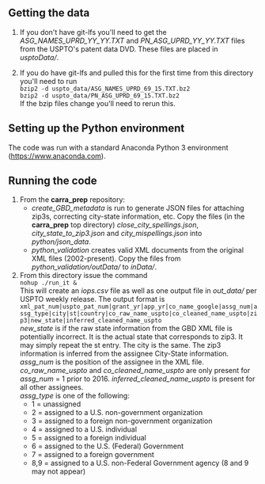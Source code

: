 ## Getting the data
1.	If you don't have git-lfs you'll need to get the _ASG\_NAMES\_UPRD\_YY\_YY.TXT_ and _PN\_ASG\_UPRD\_YY\_YY.TXT_ files from the USPTO's patent data DVD.
	These files are placed in _usptoData/_.

2.	If you do have git-lfs and pulled this for the first time from this directory you'll need to 
    run  
    `bzip2 -d uspto_data/ASG_NAMES_UPRD_69_15.TXT.bz2`  
    `bzip2 -d uspto_data/PN_ASG_UPRD_69_15.TXT.bz2`  
	If the bzip files change you'll need to rerun this.

## Setting up the Python environment
The code was run with a standard Anaconda Python 3 environment (https://www.anaconda.com).

## Running the code
1.  From the **carra_prep** repository:
	* _create\_GBD\_metadata_ is run to generate JSON files
	for attaching zip3s, correcting city-state information, etc.
	Copy the files (in the **carra_prep** top directory)
	_close\_city\_spellings.json_,
	_city\_state\_to\_zip3.json_ and
	_city\_mispellings.json_
	into _python/json\_data_.
    * _python\_validation_ creates valid XML documents from the original XML files (2002-present).
    Copy the files from _python\_validation/outData/_ to _inData/_.
2.  From this directory issue the command  
    `nohup ./run_it &`  
    This will create an _iops.csv_ file as well as one output file in _out_data/_ per USPTO weekly release.
    The output format is  
    `xml_pat_num|uspto_pat_num|grant_yr|app_yr|co_name_google|assg_num|assg_type|city|st|country|co_raw_name_uspto|co_cleaned_name_uspto|zip3|new_state|inferred_cleaned_name_uspto`  
    _new\_state_ is if the raw state information from the GBD XML file is potentially incorrect.
    It is the actual state that corresponds to zip3.
    It may simply repeat the st entry.
    The city is the same.
    The zip3 information is inferred from the assignee City-State information.  
    _assg\_num_ is the position of the assignee in the XML file.  
    _co\_raw\_name\_uspto_ and _co\_cleaned\_name\_uspto_ are only present for _assg\_num_ = 1 prior to 2016.
    _inferred\_cleaned\_name\_uspto_ is present for all other assignees.  
    _assg\_type_ is one of the following:
    *   1    = unassigned
    *   2    = assigned to a U.S. non-government organization
    *   3    = assigned to a foreign non-government organization
    *   4    = assigned to a U.S. individual
    *   5    = assigned to a foreign individual
    *   6    = assigned to the U.S. (Federal) Government
    *   7    = assigned to a foreign government
    *   8,9  = assigned to a U.S. non-Federal Government agency
                  (8 and 9 may not appear)

